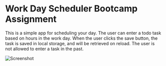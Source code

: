 # Work Day Scheduler Bootcamp Assignment

This is a simple app for scheduling your day. The user can enter a todo task based on hours in the work day. When the user clicks the save button, the task is saved in local storage, and will be retrieved on reload. The user is not allowed to enter a task in the past.

![Screenshot](https://raw.githubusercontent.com/tedpedersen/calendar-app-bootcamp/master/img/screenshot.png)
